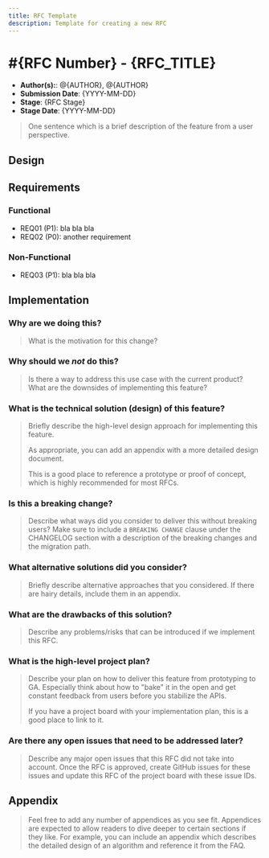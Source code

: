 ```yaml
---
title: RFC Template
description: Template for creating a new RFC
---
```


# #{RFC Number} - {RFC_TITLE}

* **Author(s):**: @{AUTHOR}, @{AUTHOR}
* **Submission Date**: {YYYY-MM-DD}
* **Stage**: {RFC Stage}
* **Stage Date**: {YYYY-MM-DD}

<!--- 
Directions for above: 

Author(s): Git tag for PR authors and contributors
Submission Date: Fill in with date of initial submission, YYYY-MM-DD
Stage: Fill in with current stage in the RFC lifecycle
Stage Date: Fill in with date of last stage change
-->

> One sentence which is a brief description of the feature from a user perspective.

<!--
This RFCs have 3 sections: Requirements -> Design -> Implementation. We intentionally start with *Design* since it
is a great way to introduice the feature to readers.
-->

## Design

<!--
This section works backwards from an the end user. It is written as one or more "artifacts from the future" such as the getting started documentation (readme), user interface wireframes (or link to them), press release, changelog entry, etc.
-->

## Requirements

<!-- 
This section is a "shopping list" of requirements for this feature.

We try to start by identifing the use cases that are expected to be addressed by this RFC. 
Ideally they should not inform the design or implementation but rather state the problems/pains/results
that our users expect to achieve with this RFC.

NOTES:
* It is highly recommended to split functional and non-functional requirements.
* Requirements should be prioritized P0 (must), P1 (nice to have) or P2 (future).
* It is also recommended to give requirements an identifier that will make them easier to reference later.
-->

### Functional

* REQ01 (P1): bla bla bla
* REQ02 (P0): another requirement

### Non-Functional

* REQ03 (P1): bla bla bla


## Implementation

<!--
This section has a list of topics related to the implementation. We have some examples/ideas for topics below. Feel free to add as needed

The goal of this section is to help decide if this RFC should be implemented. 
It should include answers to questions that the team is likely ask. 
Contrary to the rest of the RFC, answers should be written "from the present" and likely 
discuss approach, implementation plans, alternative considered and other considerations that will 
help decide if this RFC should be implemented.
-->

### Why are we doing this?

> What is the motivation for this change?

### Why should we _not_ do this?

> Is there a way to address this use case with the current product? What are the downsides of implementing this feature?

### What is the technical solution (design) of this feature?

> Briefly describe the high-level design approach for implementing this feature.
>
> As appropriate, you can add an appendix with a more detailed design document.
>
> This is a good place to reference a prototype or proof of concept, which is highly recommended for most RFCs.

### Is this a breaking change?

> Describe what ways did you consider to deliver this without breaking users? Make sure to include a `BREAKING CHANGE` clause under the CHANGELOG section with a description of the breaking changes and the migration path.

### What alternative solutions did you consider?

> Briefly describe alternative approaches that you considered. If there are hairy details, include them in an appendix.

### What are the drawbacks of this solution?

> Describe any problems/risks that can be introduced if we implement this RFC.

### What is the high-level project plan?

> Describe your plan on how to deliver this feature from prototyping to GA. Especially think about how to "bake" it in the open and get constant feedback from users before you stabilize the APIs.
>
> If you have a project board with your implementation plan, this is a good place to link to it.

### Are there any open issues that need to be addressed later?

> Describe any major open issues that this RFC did not take into account. Once the RFC is approved, create GitHub issues for these issues and update this RFC of the project board with these issue IDs.

## Appendix

> Feel free to add any number of appendices as you see fit. Appendices are expected to allow readers to dive deeper to certain sections if they like. For example, you can include an appendix which describes the detailed design of an algorithm and reference it from the FAQ.
